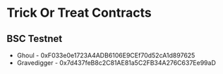 # Trick Or Treat Contracts

## BSC Testnet
- Ghoul - 0xF033e0e1723A4ADB6106E9CEf70d52cA1d897625
- Gravedigger - 0x7d437feB8c2C81AE81a5C2FB34A276C637Ee99aD
